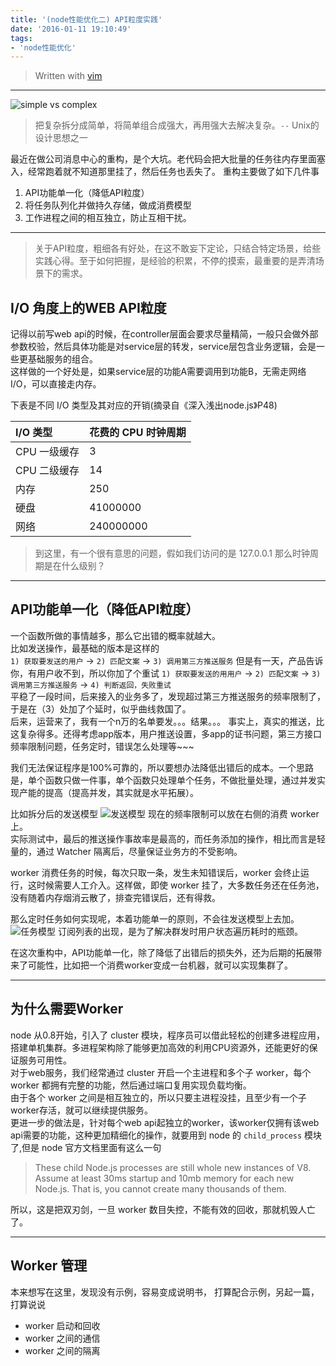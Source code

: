 ```yaml
---
title: '(node性能优化二) API粒度实践'
date: '2016-01-11 19:10:49'
tags:
- 'node性能优化'
---
```


> Written with [vim](http://www.vim.org/)

---
![simple vs complex](http://image-2.plusman.cn/image/wpid-Photo-Apr-4-2013-105-PM.jpg)

>把复杂拆分成简单，将简单组合成强大，再用强大去解决复杂。`--` Unix的设计思想之一

最近在做公司消息中心的重构，是个大坑。老代码会把大批量的任务往内存里面塞入，经常跑着就不知道那里挂了，然后任务也丢失了。
重构主要做了如下几件事
1. API功能单一化（降低API粒度）
2. 将任务队列化并做持久存储，做成消费模型
3. 工作进程之间的相互独立，防止互相干扰。

---
<!-- more -->

> 关于API粒度，粗细各有好处，在这不敢妄下定论，只结合特定场景，给些实践心得。至于如何把握，是经验的积累，不停的摸索，最重要的是弄清场景下的需求。

## I/O 角度上的WEB API粒度
记得以前写web api的时候，在controller层面会要求尽量精简，一般只会做外部参数校验，然后具体功能是对service层的转发，service层包含业务逻辑，会是一些更基础服务的组合。  
这样做的一个好处是，如果service层的功能A需要调用到功能B，无需走网络I/O，可以直接走内存。  

下表是不同 I/O 类型及其对应的开销(摘录自《深入浅出node.js》P48)

| I/O 类型     | 花费的 CPU 时钟周期
| :---         | :---
| CPU 一级缓存 | 3
| CPU 二级缓存 | 14
| 内存         | 250
| 硬盘         | 41000000
| 网络         | 240000000

> 到这里，有一个很有意思的问题，假如我们访问的是 127.0.0.1 那么时钟周期是在什么级别？

---

## API功能单一化（降低API粒度）
一个函数所做的事情越多，那么它出错的概率就越大。  
比如发送操作，最基础的版本是这样的  
`1) 获取要发送的用户` -> `2) 匹配文案` -> `3) 调用第三方推送服务`
但是有一天，产品告诉你，有用户收不到，所以你加了个重试
`1) 获取要发送的用用户` -> `2) 匹配文案` -> `3) 调用第三方推送服务` -> `4) 判断返回，失败重试`  
平稳了一段时间，后来接入的业务多了，发现超过第三方推送服务的频率限制了，于是在（3）处加了个延时，似乎曲线救国了。  
后来，运营来了，我有一个n万的名单要发。。。结果。。。
事实上，真实的推送，比这复杂得多。还得考虑app版本，用户推送设置，多app的证书问题，第三方接口频率限制问题，任务定时，错误怎么处理等~~~

我们无法保证程序是100%可靠的，所以要想办法降低出错后的成本。一个思路是，单个函数只做一件事，单个函数只处理单个任务，不做批量处理，通过并发实现产能的提高（提高并发，其实就是水平拓展）。  

比如拆分后的发送模型
![发送模型](http://image-2.plusman.cn/image/push-send-model.png)
现在的频率限制可以放在右侧的消费 worker 上。  
实际测试中，最后的推送操作事故率是最高的，而任务添加的操作，相比而言是轻量的，通过 Watcher 隔离后，尽量保证业务方的不受影响。

worker 消费任务的时候，每次只取一条，发生未知错误后，worker 会终止运行，这时候需要人工介入。这样做，即使 worker 挂了，大多数任务还在任务池，没有随着内存烟消云散了，排查完错误后，还有得救。

那么定时任务如何实现呢，本着功能单一的原则，不会往发送模型上去加。
![任务模型](http://image-2.plusman.cn/image/push-schedule-model.png)
订阅列表的出现，是为了解决群发时用户状态遍历耗时的瓶颈。

在这次重构中，API功能单一化，除了降低了出错后的损失外，还为后期的拓展带来了可能性，比如把一个消费worker变成一台机器，就可以实现集群了。

---

## 为什么需要Worker
node 从0.8开始，引入了 cluster 模块，程序员可以借此轻松的创建多进程应用，搭建单机集群。多进程架构除了能够更加高效的利用CPU资源外，还能更好的保证服务可用性。  
对于web服务，我们经常通过 cluster 开启一个主进程和多个子 worker，每个 worker 都拥有完整的功能，然后通过端口复用实现负载均衡。  
由于各个 worker 之间是相互独立的，所以只要主进程没挂，且至少有一个子worker存活，就可以继续提供服务。  
更进一步的做法是，针对每个web api起独立的worker，该worker仅拥有该web api需要的功能，这种更加精细化的操作，就要用到 node 的 `child_process` 模块了,但是 node 官方文档里面有这么一句  

>These child Node.js processes are still whole new instances of V8. Assume at least 30ms startup and 10mb memory for each new Node.js. That is, you cannot create many thousands of them.

所以，这是把双刃剑，一旦 worker 数目失控，不能有效的回收，那就机毁人亡了。  

---

## Worker 管理
本来想写在这里，发现没有示例，容易变成说明书，
打算配合示例，另起一篇，打算说说

* worker 启动和回收
* worker 之间的通信
* worker 之间的隔离
